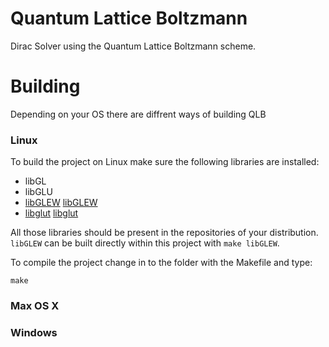 # Quantum Lattice Boltzmann
Dirac Solver using the Quantum Lattice Boltzmann scheme.

# Building

Depending on your OS there are diffrent ways of building QLB

### Linux

To build the project on Linux make sure the following libraries are installed:
- libGL
- libGLU
- [libGLEW] [libGLEW]
- [libglut] [libglut]

All those libraries should be present in the repositories of your distribution. `libGLEW` can be built directly within this project with `make libGLEW`. 

To compile the project change in to the folder with the Makefile and type:

`make`

### Max OS X


### Windows

[libGLEW]: http://glew.sourceforge.net/
[libglut]: http://freeglut.sourceforge.net/
